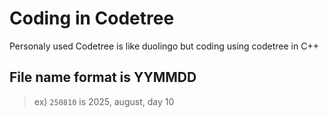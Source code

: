 # Coding in Codetree
Personaly used
Codetree is like duolingo but coding
using codetree in C++

## File name format is YYMMDD 
> ex) `250810` is 2025, august, day 10
